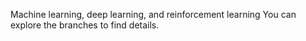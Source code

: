 Machine learning, deep learning, and reinforcement learning
You can explore the branches to find details.
